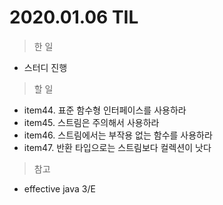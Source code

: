 # 2020.01.06 TIL

> 한 일

- 스터디 진행

> 할 일

- item44. 표준 함수형 인터페이스를 사용하라
- item45. 스트림은 주의해서 사용하라
- item46. 스트림에서는 부작용 없는 함수를 사용하라
- item47. 반환 타입으로는 스트림보다 컬렉션이 낫다

> 참고

- effective java 3/E
